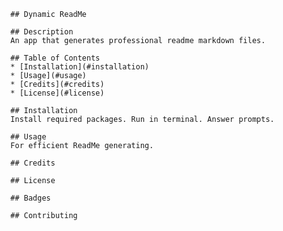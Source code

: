 
      ## Dynamic ReadMe

      ## Description
      An app that generates professional readme markdown files.

      ## Table of Contents    
      * [Installation](#installation)
      * [Usage](#usage)
      * [Credits](#credits)
      * [License](#license)
      
      ## Installation
      Install required packages. Run in terminal. Answer prompts.

      ## Usage 
      For efficient ReadMe generating.

      ## Credits
      
      ## License
      
      ## Badges
      
      ## Contributing
      
      